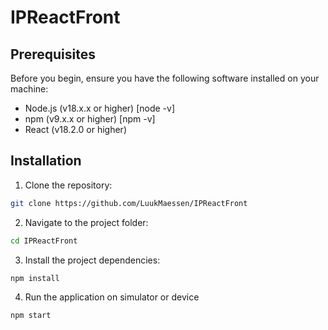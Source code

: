 # IPReactFront

## Prerequisites
Before you begin, ensure you have the following software installed on your machine:

- Node.js (v18.x.x or higher) [node -v]
- npm (v9.x.x or higher) [npm -v]
- React (v18.2.0 or higher)

## Installation

1. Clone the repository:
``` bash
git clone https://github.com/LuukMaessen/IPReactFront
```

2. Navigate to the project folder:
```bash
cd IPReactFront
```

3. Install the project dependencies:
```
npm install
```



4. Run the application on simulator or device

```bash
npm start
```
